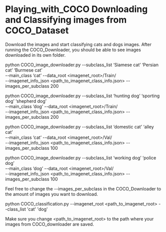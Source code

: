 # Playing_with_COCO Downloading and Classifying images from COCO_Dataset
Download the images and start classifying cats and dogs images. After running the COCO_Downloader, you should be able to see images downloaded in its own folder.

python COCO_image_downloader.py --subclass_list ‘Siamese cat’ ‘Persian cat’ ‘Burmese cat’ \
--main_class ‘cat’ --data_root <imagenet_root>/Train/ \
--imagenet_info_json <path_to_imagenet_class_info.json> --images_per_subclass 200

python COCO_image_downloader.py --subclass_list ‘hunting dog’ ‘sporting dog’ ‘shepherd dog’ \
--main_class ‘dog’ --data_root <imagenet_root>/Train/ \
--imagenet_info_json <path_to_imagenet_class_info.json> --images_per_subclass 200

python COCO_image_downloader.py --subclass_list ‘domestic cat’ ‘alley cat’ \
--main_class ‘cat’ --data_root <imagenet_root>/Val/ \
--imagenet_info_json <path_to_imagenet_class_info.json> --images_per_subclass 100

python COCO_image_downloader.py --subclass_list ‘working dog’ ‘police dog’ \
--main_class ‘dog’ --data_root <imagenet_root>/Val/ \
--imagenet_info_json <path_to_imagenet_class_info.json> --images_per_subclass 100

Feel free to change the --images_per_subclass in the COCO_Downloader to the amount of images you want to download.

python COCO_classification.py --imagenet_root <path_to_imagenet_root> --class_list 'cat' 'dog'

Make sure you change <path_to_imagenet_root> to the path where your images from COCO_downloader are saved.

